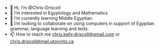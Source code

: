 - 👋 Hi, I’m @Chris-Driscoll
- 👀 I’m interested in Egyptology and Mathematics
- 🌱 I’m currently learning Middle Egyptian.
- 💞️ I’m looking to collaborate on using computers in support of Egyptian grammar, language learning and texts.
- 📫 How to reach me chris.kelly.driscoll@gmail.com or chris.driscoll@mail.utoronto.ca

<!---
Chris-Driscoll/Chris-Driscoll is a ✨ special ✨ repository because its `README.md` (this file) appears on your GitHub profile.
You can click the Preview link to take a look at your changes.
--->
